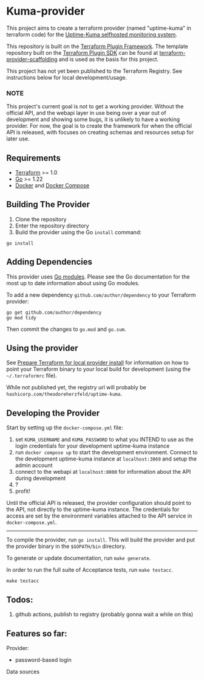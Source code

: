 # Kuma-provider

This project aims to create a terraform provider (named "uptime-kuma" in terraform code) for the [Uptime-Kuma selfhosted monitoring system](https://github.com/louislam/uptime-kuma).

This repository is built on the [Terraform Plugin Framework](https://github.com/hashicorp/terraform-plugin-framework). The template repository built on the [Terraform Plugin SDK](https://github.com/hashicorp/terraform-plugin-sdk) can be found at [terraform-provider-scaffolding](https://github.com/hashicorp/terraform-provider-scaffolding) and is used as the basis for this project.

This project has not yet been published to the Terraform Registry. See instructions below for local development/usage.

### NOTE
This project's current goal is not to get a working provider. Without the official API, and the webapi layer in use being over a year out of development
and showing some bugs, it is unlikely to have a working provider. For now, the goal is to create the framework for when the official API is released, with
focuses on creating schemas and resources setup for later use.

## Requirements

- [Terraform](https://developer.hashicorp.com/terraform/downloads) >= 1.0
- [Go](https://golang.org/doc/install) >= 1.22
- [Docker](https://docs.docker.com/engine/install/) and [Docker Compose](https://docs.docker.com/compose/install/)


## Building The Provider

1. Clone the repository
1. Enter the repository directory
1. Build the provider using the Go `install` command:

```shell
go install
```

## Adding Dependencies

This provider uses [Go modules](https://github.com/golang/go/wiki/Modules).
Please see the Go documentation for the most up to date information about using Go modules.

To add a new dependency `github.com/author/dependency` to your Terraform provider:

```shell
go get github.com/author/dependency
go mod tidy
```

Then commit the changes to `go.mod` and `go.sum`.

## Using the provider

See [Prepare Terraform for local provider install](https://developer.hashicorp.com/terraform/tutorials/providers-plugin-framework/providers-plugin-framework-provider#prepare-terraform-for-local-provider-install) for information on how to point your Terraform binary to your local build
for development (using the `~/.terraformrc` file).

While not published yet, the registry url will probably be `hashicorp.com/theodoreherzfeld/uptime-kuma`.

## Developing the Provider

Start by setting up the `docker-compose.yml` file:

1. set `KUMA_USERNAME` and `KUMA_PASSWORD` to what you INTEND to use as the login credentials for your development uptime-kuma instance
2. run `docker compose up` to start the development environment. Connect to the development uptime-kuma instance at `localhost:3069` and 
    setup the admin account
3. connect to the webapi at `localhost:8000` for information about the API during development
4. ?
5. profit!

Until the official API is released, the provider configuration should point to the API, not directly to the uptime-kuma instance. The credentials
for access are set by the environment variables attached to the API service in `docker-compose.yml`.

---

To compile the provider, run `go install`. This will build the provider and put the provider binary in the `$GOPATH/bin` directory.

To generate or update documentation, run `make generate`.

In order to run the full suite of Acceptance tests, run `make testacc`.

```shell
make testacc
```

## Todos:
1. github actions, publish to registry (probably gonna wait a while on this)

## Features so far:

Provider:
* password-based login

Data sources